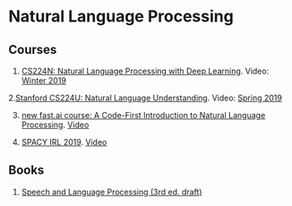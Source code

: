 # Natural Language Processing

## Courses ##
1. [CS224N: Natural Language Processing with Deep Learning](https://web.stanford.edu/class/cs224n/). Video: [Winter 2019](https://www.youtube.com/playlist?list=PLoROMvodv4rOhcuXMZkNm7j3fVwBBY42z)

2.[Stanford CS224U: Natural Language Understanding](). Video: [Spring 2019](https://www.youtube.com/playlist?list=PLoROMvodv4rObpMCir6rNNUlFAn56Js20)

3. [new fast.ai course: A Code-First Introduction to Natural Language Processing](https://www.fast.ai/2019/07/08/fastai-nlp/). [Video](https://www.youtube.com/playlist?list=PLtmWHNX-gukKocXQOkQjuVxglSDYWsSh9)

4. [SPACY IRL 2019](https://irl.spacy.io/2019/). [Video](https://www.youtube.com/playlist?list=PLBmcuObd5An4UC6jvK_-eSl6jCvP1gwXc)

## Books ##
1. [Speech and Language Processing (3rd ed. draft)](https://web.stanford.edu/~jurafsky/slp3/)

